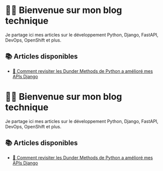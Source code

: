 # 👨‍💻 Bienvenue sur mon blog technique

Je partage ici mes articles sur le développement Python, Django, FastAPI, DevOps, OpenShift et plus.

## 📚 Articles disponibles

- [🧠 Comment revisiter les Dunder Methods de Python a amélioré mes APIs Django](./articles/dunder-methods-django.md)
<!--
- [⚙️ Guide complet FastAPI + Celery](./articles/fastapi-celery-guide.md)
- [📦 Préparation à la certification OpenShift EX288](./articles/openshift-ex288-preparation.md)
-->
# 👨‍💻 Bienvenue sur mon blog technique

Je partage ici mes articles sur le développement Python, Django, FastAPI, DevOps, OpenShift et plus.

## 📚 Articles disponibles

- [🧠 Comment revisiter les Dunder Methods de Python a amélioré mes APIs Django](./articles/dunder-methods-django.md)
<!--
- [⚙️ Guide complet FastAPI + Celery](./articles/fastapi-celery-guide.md)
- [📦 Préparation à la certification OpenShift EX288](./articles/openshift-ex288-preparation.md)
-->
